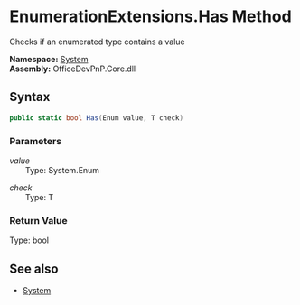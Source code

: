 # EnumerationExtensions.Has Method  
Checks if an enumerated type contains a value  

**Namespace:** [System](System.md)  
**Assembly:** OfficeDevPnP.Core.dll  
## Syntax
```C#
public static bool Has(Enum value, T check)
```
### Parameters
*value*  
&emsp;&emsp;Type: System.Enum  

*check*  
&emsp;&emsp;Type: T  

### Return Value
Type: bool  

## See also
- [System](System.md)
